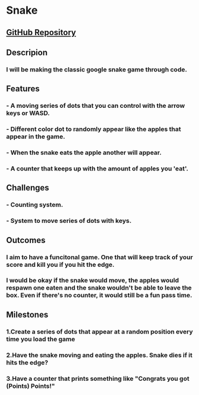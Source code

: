 # Snake

## [GitHub Repository](https://github.com/AndreaSteller/pfda-final-project-AndreaSteller.git)

## Descripion
### I will be making the classic google snake game through code.

## Features
### - A moving series of dots that you can control with the arrow keys or WASD.
### - Different color dot to randomly appear like the apples that appear in the game.
### - When the snake eats the apple another will appear. 
### - A counter that keeps up with the amount of apples you 'eat'.

## Challenges
### - Counting system. 
### - System to move series of dots with keys.

## Outcomes
### I aim to have a funcitonal game. One that will keep track of your score and kill you if you hit the edge.
### I would be okay if the snake would move, the apples would respawn one eaten and the snake wouldn't be able to leave the box. Even if there's no counter, it would still be a fun pass time.

## Milestones
### 1.Create a series of dots that appear at a random position every time you load the game
### 2.Have the snake moving and eating the apples. Snake dies if it hits the edge?
### 3.Have a counter that prints something like "Congrats you got (Points) Points!" 